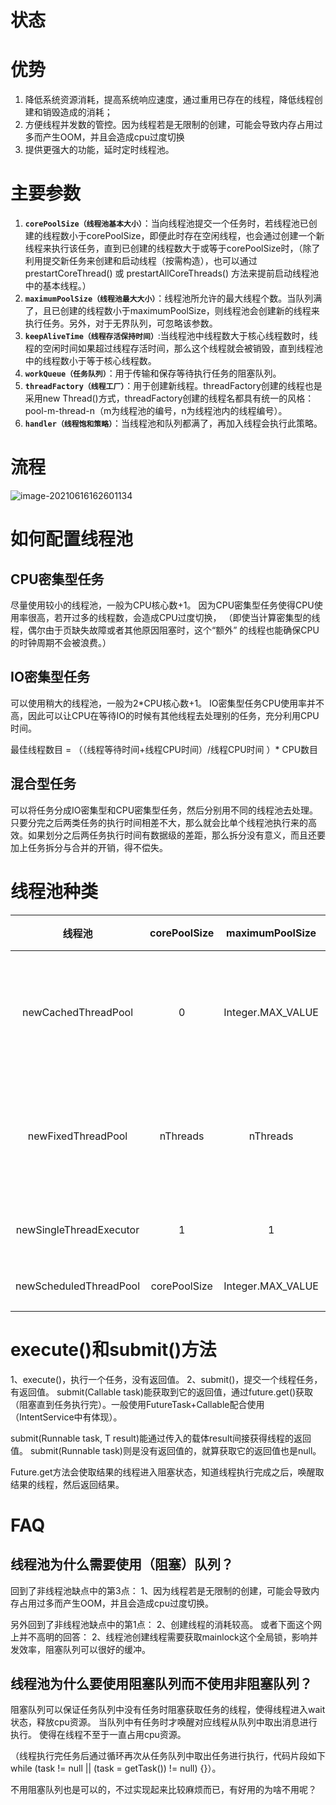 # 状态

# 优势

1. 降低系统资源消耗，提高系统响应速度，通过重用已存在的线程，降低线程创建和销毁造成的消耗；
3. 方便线程并发数的管控。因为线程若是无限制的创建，可能会导致内存占用过多而产生OOM，并且会造成cpu过度切换
4. 提供更强大的功能，延时定时线程池。

# 主要参数

1. **`corePoolSize（线程池基本大小）`**：当向线程池提交一个任务时，若线程池已创建的线程数小于corePoolSize，即便此时存在空闲线程，也会通过创建一个新线程来执行该任务，直到已创建的线程数大于或等于corePoolSize时，（除了利用提交新任务来创建和启动线程（按需构造），也可以通过 prestartCoreThread() 或 prestartAllCoreThreads() 方法来提前启动线程池中的基本线程。）
2. **`maximumPoolSize（线程池最大大小）`**：线程池所允许的最大线程个数。当队列满了，且已创建的线程数小于maximumPoolSize，则线程池会创建新的线程来执行任务。另外，对于无界队列，可忽略该参数。
3. **`keepAliveTime（线程存活保持时间）`**:当线程池中线程数大于核心线程数时，线程的空闲时间如果超过线程存活时间，那么这个线程就会被销毁，直到线程池中的线程数小于等于核心线程数。
4. **`workQueue（任务队列）`**：用于传输和保存等待执行任务的阻塞队列。
5. **`threadFactory（线程工厂）`**：用于创建新线程。threadFactory创建的线程也是采用new Thread()方式，threadFactory创建的线程名都具有统一的风格：pool-m-thread-n（m为线程池的编号，n为线程池内的线程编号）。
6. **`handler（线程饱和策略）`**：当线程池和队列都满了，再加入线程会执行此策略。

# 流程

![image-20210616162601134](https://i.loli.net/2021/06/16/HSVNFgnxqP8iYOy.png)

# 如何配置线程池

## CPU密集型任务

 尽量使用较小的线程池，一般为CPU核心数+1。 因为CPU密集型任务使得CPU使用率很高，若开过多的线程数，会造成CPU过度切换，           （即使当计算密集型的线程，偶尔由于页缺失故障或者其他原因阻塞时，这个“额外” 的线程也能确保CPU 的时钟周期不会被浪费。）

## IO密集型任务

 可以使用稍大的线程池，一般为2*CPU核心数+1。 IO密集型任务CPU使用率并不高，因此可以让CPU在等待IO的时候有其他线程去处理别的任务，充分利用CPU时间。

最佳线程数目 = （（线程等待时间+线程CPU时间）/线程CPU时间 ）* CPU数目

## 混合型任务

可以将任务分成IO密集型和CPU密集型任务，然后分别用不同的线程池去处理。 只要分完之后两类任务的执行时间相差不大，那么就会比单个线程池执行来的高效。如果划分之后两任务执行时间有数据级的差距，那么拆分没有意义，而且还要加上任务拆分与合并的开销，得不偿失。

# 线程池种类



|         线程池          | corePoolSize |  maximumPoolSize  | keepAliveTime |      workQueue      | 用途                                                         | 注意 |
| :---------------------: | :----------: | :---------------: | :-----------: | :-----------------: | :----------------------------------------------------------- | ---- |
|   newCachedThreadPool   |      0       | Integer.MAX_VALUE |      60s      |  SynchronousQueue   | newCachedThreadPool：用来创建一个可以无限扩大的线程池，适用于负载较轻的场景，执行短期异步任务。（可以使得任务快速得到执行，因为任务时间执行短，可以很快结束，也不会造成cpu过度切换） |      |
|   newFixedThreadPool    |   nThreads   |     nThreads      |       0       | LinkedBlockingQueue | newFixedThreadPool：创建一个固定大小的线程池，因为采用无界的阻塞队列，所以实际线程数量永远不会变化，适用于负载较重的场景，对当前线程数量进行限制。（保证线程数可控，不会造成线程过多，导致系统负载更为严重） |      |
| newSingleThreadExecutor |      1       |         1         |       0       | LinkedBlockingQueue | newSingleThreadExecutor：创建一个单线程的线程池，适用于需要保证顺序执行各个任务。 |      |
| newScheduledThreadPool  | corePoolSize | Integer.MAX_VALUE |       0       |  DelayedWorkQueue   | newScheduledThreadPool：适用于执行延时或者周期性任务。       |      |

# execute()和submit()方法

1、execute()，执行一个任务，没有返回值。
 2、submit()，提交一个线程任务，有返回值。
 submit(Callable<T> task)能获取到它的返回值，通过future.get()获取（阻塞直到任务执行完）。一般使用FutureTask+Callable配合使用（IntentService中有体现）。

submit(Runnable task, T result)能通过传入的载体result间接获得线程的返回值。
 submit(Runnable task)则是没有返回值的，就算获取它的返回值也是null。

Future.get方法会使取结果的线程进入阻塞状态，知道线程执行完成之后，唤醒取结果的线程，然后返回结果。

# FAQ

## 线程池为什么需要使用（阻塞）队列？

回到了非线程池缺点中的第3点：
 1、因为线程若是无限制的创建，可能会导致内存占用过多而产生OOM，并且会造成cpu过度切换。

另外回到了非线程池缺点中的第1点：
 2、创建线程的消耗较高。
 或者下面这个网上并不高明的回答：
 2、线程池创建线程需要获取mainlock这个全局锁，影响并发效率，阻塞队列可以很好的缓冲。

## 线程池为什么要使用阻塞队列而不使用非阻塞队列？

阻塞队列可以保证任务队列中没有任务时阻塞获取任务的线程，使得线程进入wait状态，释放cpu资源。
 当队列中有任务时才唤醒对应线程从队列中取出消息进行执行。
 使得在线程不至于一直占用cpu资源。

（线程执行完任务后通过循环再次从任务队列中取出任务进行执行，代码片段如下
 while (task != null || (task = getTask()) != null) {}）。

不用阻塞队列也是可以的，不过实现起来比较麻烦而已，有好用的为啥不用呢？

